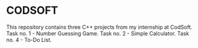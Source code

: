# CODSOFT
This repository contains three C++ projects from my internship at CodSoft. 
Task no. 1 - Number Guessing Game.
Task no. 2 - Simple Calculator.
Task no. 4 - To-Do List.
